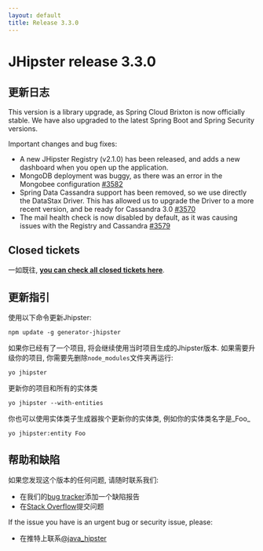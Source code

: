 ```yaml
---
layout: default
title: Release 3.3.0
---
```


JHipster release 3.3.0
==================

更新日志
----------

This version is a library upgrade, as Spring Cloud Brixton is now officially stable. We have also upgraded to the latest Spring Boot and Spring Security versions.

Important changes and bug fixes:

- A new JHipster Registry (v2.1.0) has been released, and adds a new dashboard when you open up the application.
- MongoDB deployment was buggy, as there was an error in the Mongobee configuration [#3582](https://github.com/jhipster/generator-jhipster/issues/3582)
- Spring Data Cassandra support has been removed, so we use directly the DataStax Driver. This has allowed us to upgrade the Driver to a more recent version, and be ready for Cassandra 3.0 [#3570](https://github.com/jhipster/generator-jhipster/pull/3570)
- The mail health check is now disabled by default, as it was causing issues with the Registry and Cassandra [#3579](https://github.com/jhipster/generator-jhipster/issues/3579)

Closed tickets
------------
一如既往, __[you can check all closed tickets here](https://github.com/jhipster/generator-jhipster/issues?q=milestone%3A3.3.0+is%3Aclosed)__.

更新指引
------------

使用以下命令更新Jhipster:

```
npm update -g generator-jhipster
```

如果你已经有了一个项目, 将会继续使用当时项目生成的Jhipster版本.
如果需要升级你的项目, 你需要先删除`node_modules`文件夹再运行:

```
yo jhipster
```

更新你的项目和所有的实体类

```
yo jhipster --with-entities
```

你也可以使用实体类子生成器挨个更新你的实体类, 例如你的实体类名字是_Foo_

```
yo jhipster:entity Foo
```

帮助和缺陷
--------------

如果您发现这个版本的任何问题, 请随时联系我们:

- 在我们的[bug tracker](https://github.com/jhipster/generator-jhipster/issues?state=open)添加一个缺陷报告
- 在[Stack Overflow](http://stackoverflow.com/tags/jhipster/info)提交问题

If the issue you have is an urgent bug or security issue, please:

- 在推特上联系[@java_hipster](https://twitter.com/java_hipster)
